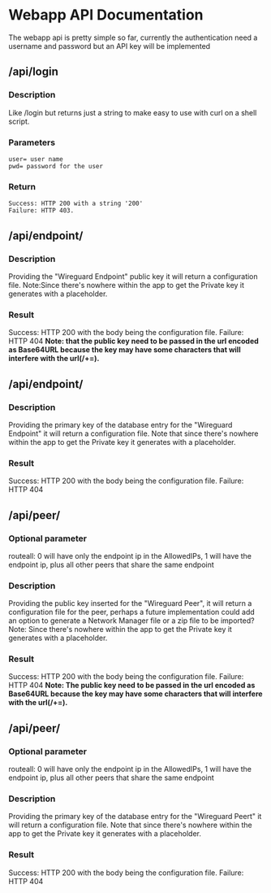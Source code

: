 # Webapp API Documentation
The webapp api is pretty simple so far, currently the authentication need a username and password but an API key will be implemented
## /api/login
### Description
Like /login but returns just a string to make easy to use with curl on a shell script.
### Parameters
```
user= user name
pwd= password for the user
```
### Return
```
Success: HTTP 200 with a string '200'
Failure: HTTP 403.
```
## /api/endpoint/<pubkey>
### Description
Providing the "Wireguard Endpoint" public key it will return a configuration file.
Note:Since there's nowhere within the app to get the Private key it generates with a placeholder.
### Result
Success: HTTP 200 with the body being the configuration file.
Failure: HTTP 404
**Note: that the public key need to be passed in the url encoded as Base64URL because the key may have some characters that will interfere with the url(/+=).**
## /api/endpoint/<id>
### Description
Providing the primary key of the database entry for the "Wireguard Endpoint" it will return a configuration file.
Note that since there's nowhere within the app to get the Private key it generates with a placeholder.
### Result
Success: HTTP 200 with the body being the configuration file.
Failure: HTTP 404
## /api/peer/<pubkey>
### Optional parameter
routeall: 0 will have only the endpoint ip in the AllowedIPs, 1 will have the endpoint ip, plus all other peers that share the same endpoint
### Description
Providing the public key inserted for the "Wireguard Peer", it will return a configuration file for the peer, perhaps a future implementation could add an option to generate a Network Manager file or a zip file to be imported?
Note: Since there's nowhere within the app to get the Private key it generates with a placeholder.
### Result
Success: HTTP 200 with the body being the configuration file.
Failure: HTTP 404
**Note: The public key need to be passed in the url encoded as Base64URL because the key may have some characters that will interfere with the url(/+=).**
## /api/peer/<id>
### Optional parameter
routeall: 0 will have only the endpoint ip in the AllowedIPs, 1 will have the endpoint ip, plus all other peers that share the same endpoint
### Description
Providing the primary key of the database entry for the "Wireguard Peert" it will return a configuration file.
Note that since there's nowhere within the app to get the Private key it generates with a placeholder.
### Result
Success: HTTP 200 with the body being the configuration file.
Failure: HTTP 404